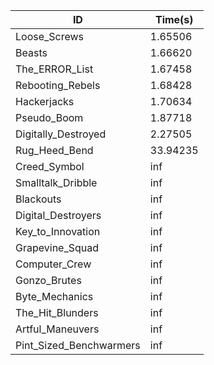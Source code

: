 |ID|Time(s)|
|-|-|
|Loose_Screws|1.65506|
|Beasts|1.66620|
|The_ERROR_List|1.67458|
|Rebooting_Rebels|1.68428|
|Hackerjacks|1.70634|
|Pseudo_Boom|1.87718|
|Digitally_Destroyed|2.27505|
|Rug_Heed_Bend|33.94235|
|Creed_Symbol|inf|
|Smalltalk_Dribble|inf|
|Blackouts|inf|
|Digital_Destroyers|inf|
|Key_to_Innovation|inf|
|Grapevine_Squad|inf|
|Computer_Crew|inf|
|Gonzo_Brutes|inf|
|Byte_Mechanics|inf|
|The_Hit_Blunders|inf|
|Artful_Maneuvers|inf|
|Pint_Sized_Benchwarmers|inf|
